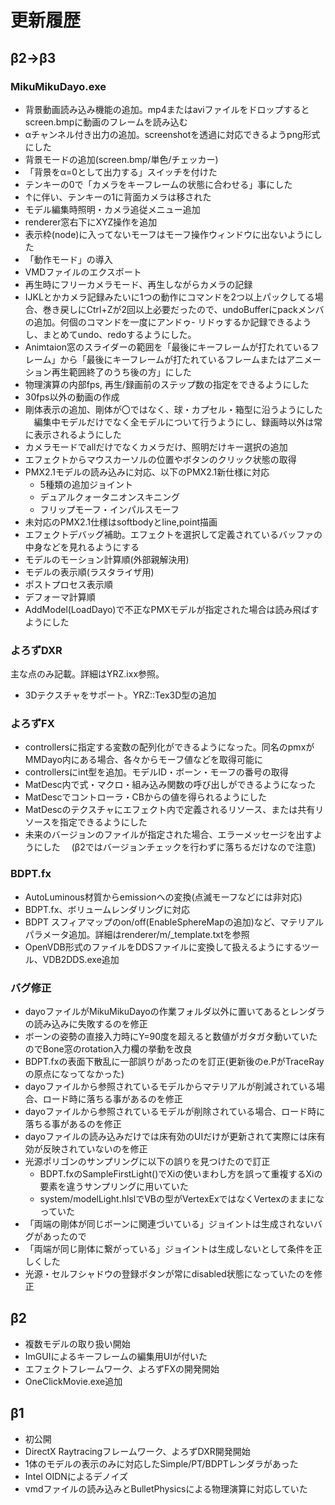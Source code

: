 # 更新履歴

## β2→β3

### MikuMikuDayo.exe
- 背景動画読み込み機能の追加。mp4またはaviファイルをドロップするとscreen.bmpに動画のフレームを読み込む
- αチャンネル付き出力の追加。screenshotを透過に対応できるようpng形式にした
- 背景モードの追加(screen.bmp/単色/チェッカー)
- 「背景をα=0として出力する」スイッチを付けた
- テンキーの0で「カメラをキーフレームの状態に合わせる」事にした
- ↑に伴い、テンキーの1に背面カメラは移された
- モデル編集時照明・カメラ追従メニュー追加
- renderer窓右下にXYZ操作を追加
- 表示枠(node)に入ってないモーフはモーフ操作ウィンドウに出ないようにした
- 「動作モード」の導入
- VMDファイルのエクスポート
- 再生時にフリーカメラモード、再生しながらカメラの記録
- IJKLとかカメラ記録みたいに1つの動作にコマンドを2つ以上パックしてる場合、巻き戻しにCtrl+Zが2回以上必要だったので、undoBufferにpackメンバの追加。何個のコマンドを一度にアンドゥ- リドゥするか記録できるようし、まとめてundo、redoするようにした。
- Animtaion窓のスライダーの範囲を「最後にキーフレームが打たれているフレーム」から「最後にキーフレームが打たれているフレームまたはアニメーション再生範囲終了のうち後の方」にした
- 物理演算の内部fps, 再生/録画前のステップ数の指定をできるようにした
- 30fps以外の動画の作成
- 剛体表示の追加、剛体が〇ではなく、球・カプセル・箱型に沿うようにした
　編集中モデルだけでなく全モデルについて行うようにし、録画時以外は常に表示されるようにした
- カメラモードでallだけでなくカメラだけ、照明だけキー選択の追加
- エフェクトからマウスカーソルの位置やボタンのクリック状態の取得
- PMX2.1モデルの読み込みに対応、以下のPMX2.1新仕様に対応
  - 5種類の追加ジョイント
  - デュアルクォータニオンスキニング
  - フリップモーフ・インパルスモーフ
- 未対応のPMX2.1仕様はsoftbodyとline,point描画
- エフェクトデバッグ補助。エフェクトを選択して定義されているバッファの中身などを見れるようにする
- モデルのモーション計算順(外部親解決用)
- モデルの表示順(ラスタライザ用)
- ポストプロセス表示順
- デフォーマ計算順
- AddModel(LoadDayo)で不正なPMXモデルが指定された場合は読み飛ばすようにした

### よろずDXR
主な点のみ記載。詳細はYRZ.ixx参照。
- 3Dテクスチャをサポート。YRZ::Tex3D型の追加

### よろずFX
- controllersに指定する変数の配列化ができるようになった。同名のpmxがMMDayo内にある場合、各々からモーフ値などを取得可能に
- controllersにint型を追加。モデルID・ボーン・モーフの番号の取得
- MatDesc内で式・マクロ・組み込み関数の呼び出しができるようになった
- MatDescでコントローラ・CBからの値を得られるようにした
- MatDescのテクスチャにエフェクト内で定義されるリソース、または共有リソースを指定できるようにした
- 未来のバージョンのファイルが指定された場合、エラーメッセージを出すようにした
　(β2ではバージョンチェックを行わずに落ちるだけなので注意)

### BDPT.fx
- AutoLuminous材質からemissionへの変換(点滅モーフなどには非対応)
- BDPT.fx、ボリュームレンダリングに対応
- BDPT スフィアマップのon/off(EnableSphereMapの追加)など、マテリアルパラメータ追加。詳細はrenderer/m/_template.txtを参照
- OpenVDB形式のファイルをDDSファイルに変換して扱えるようにするツール、VDB2DDS.exe追加

### バグ修正
- dayoファイルがMikuMikuDayoの作業フォルダ以外に置いてあるとレンダラの読み込みに失敗するのを修正
- ボーンの姿勢の直接入力時にY=90度を超えると数値がガタガタ動いていたのでBone窓のrotation入力欄の挙動を改良
- BDPT.fxの表面下散乱に一部誤りがあったのを訂正(更新後のe.PがTraceRayの原点になってなかった)
- dayoファイルから参照されているモデルからマテリアルが削減されている場合、ロード時に落ちる事があるのを修正
- dayoファイルから参照されているモデルが削除されている場合、ロード時に落ちる事があるのを修正
- dayoファイルの読み込みだけでは床有効のUIだけが更新されて実際には床有効が反映されていないのを修正
- 光源ポリゴンのサンプリングに以下の誤りを見つけたので訂正
  - BDPT.fxのSampleFirstLight()でXiの使いまわし方を誤って重複するXiの要素を違うサンプリングに用いていた
  - system/modelLight.hlslでVBの型がVertexExではなくVertexのままになっていた
- 「両端の剛体が同じボーンに関連づいている」ジョイントは生成されないバグがあったので
- 「両端が同じ剛体に繋がっている」ジョイントは生成しないとして条件を正しくした
- 光源・セルフシャドウの登録ボタンが常にdisabled状態になっていたのを修正



## β2
- 複数モデルの取り扱い開始
- ImGUIによるキーフレームの編集用UIが付いた
- エフェクトフレームワーク、よろずFXの開発開始
- OneClickMovie.exe追加


## β1
- 初公開
- DirectX Raytracingフレームワーク、よろずDXR開発開始
- 1体のモデルの表示のみに対応したSimple/PT/BDPTレンダラがあった
- Intel OIDNによるデノイズ
- vmdファイルの読み込みとBulletPhysicsによる物理演算に対応していた
